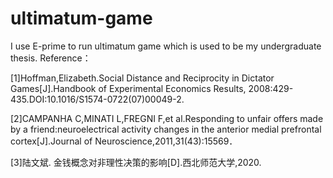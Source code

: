 # ultimatum-game
I use E-prime to run ultimatum game which is used to be my undergraduate thesis.
Reference：<p>
[1]Hoffman,Elizabeth.Social Distance and Reciprocity in Dictator Games[J].Handbook of Experimental Economics Results, 2008:429-435.DOI:10.1016/S1574-0722(07)00049-2.<p>
[2]CAMPANHA C,MINATI L,FREGNI F,et al.Responding to unfair offers made by a friend:neuroelectrical activity changes in the anterior medial prefrontal cortex[J].Journal of Neuroscience,2011,31(43):15569．<p>
[3]陆文斌. 金钱概念对非理性决策的影响[D].西北师范大学,2020.
